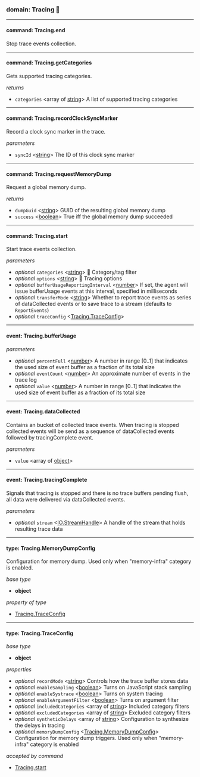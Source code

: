 
### domain: Tracing 🌱

---


#### command: Tracing.end

Stop trace events collection.

---


#### command: Tracing.getCategories

Gets supported tracing categories.

*returns*
-  `categories` <array of [string]> A list of supported tracing categories

---


#### command: Tracing.recordClockSyncMarker

Record a clock sync marker in the trace.

*parameters*
-  `syncId` <[string]> The ID of this clock sync marker

---


#### command: Tracing.requestMemoryDump

Request a global memory dump.

*returns*
-  `dumpGuid` <[string]> GUID of the resulting global memory dump
-  `success` <[boolean]> True iff the global memory dump succeeded

---


#### command: Tracing.start

Start trace events collection.

*parameters*
- *optional* `categories` <[string]> 🍂 Category/tag filter
- *optional* `options` <[string]> 🍂 Tracing options
- *optional* `bufferUsageReportingInterval` <[number]> If set, the agent will issue bufferUsage events at this interval, specified in milliseconds
- *optional* `transferMode` <[string]> Whether to report trace events as series of dataCollected events or to save trace to a
stream (defaults to `ReportEvents`)
- *optional* `traceConfig` <[Tracing.TraceConfig]> 

---


#### event: Tracing.bufferUsage

*parameters*
- *optional* `percentFull` <[number]> A number in range [0..1] that indicates the used size of event buffer as a fraction of its
total size
- *optional* `eventCount` <[number]> An approximate number of events in the trace log
- *optional* `value` <[number]> A number in range [0..1] that indicates the used size of event buffer as a fraction of its
total size

---


#### event: Tracing.dataCollected

Contains an bucket of collected trace events. When tracing is stopped collected events will be
send as a sequence of dataCollected events followed by tracingComplete event.

*parameters*
-  `value` <array of [object]> 

---


#### event: Tracing.tracingComplete

Signals that tracing is stopped and there is no trace buffers pending flush, all data were
delivered via dataCollected events.

*parameters*
- *optional* `stream` <[IO.StreamHandle]> A handle of the stream that holds resulting trace data

---


#### type: Tracing.MemoryDumpConfig

Configuration for memory dump. Used only when "memory-infra" category is enabled.

*base type*
- **object**

*property of type*
- [Tracing.TraceConfig]

---


#### type: Tracing.TraceConfig

*base type*
- **object**

*properties*
- *optional* `recordMode` <[string]> Controls how the trace buffer stores data
- *optional* `enableSampling` <[boolean]> Turns on JavaScript stack sampling
- *optional* `enableSystrace` <[boolean]> Turns on system tracing
- *optional* `enableArgumentFilter` <[boolean]> Turns on argument filter
- *optional* `includedCategories` <array of [string]> Included category filters
- *optional* `excludedCategories` <array of [string]> Excluded category filters
- *optional* `syntheticDelays` <array of [string]> Configuration to synthesize the delays in tracing
- *optional* `memoryDumpConfig` <[Tracing.MemoryDumpConfig]> Configuration for memory dump triggers. Used only when "memory-infra" category is enabled

*accepted by command*
- [Tracing.start]

[Tracing.TraceConfig]: tracing.md#type-tracingtraceconfig "Tracing.TraceConfig"
[Tracing.start]: tracing.md#command-tracingstart "Tracing.start"
[Tracing.MemoryDumpConfig]: tracing.md#type-tracingmemorydumpconfig "Tracing.MemoryDumpConfig"
[Tracing.TraceConfig]: tracing.md#type-tracingtraceconfig "Tracing.TraceConfig"
[IO.StreamHandle]: io.md#type-iostreamhandle "IO.StreamHandle"
[boolean]: https://developer.mozilla.org/en-US/docs/Web/JavaScript/Reference/Global_Objects/JSON "JSON boolean"
[string]: https://developer.mozilla.org/en-US/docs/Web/JavaScript/Reference/Global_Objects/JSON "JSON string"
[number]: https://developer.mozilla.org/en-US/docs/Web/JavaScript/Reference/Global_Objects/JSON "JSON number"
[integer]: https://developer.mozilla.org/en-US/docs/Web/JavaScript/Reference/Global_Objects/JSON "JSON integer"
[object]: https://developer.mozilla.org/en-US/docs/Web/JavaScript/Reference/Global_Objects/JSON "JSON object"
[any]: https://developer.mozilla.org/en-US/docs/Web/JavaScript/Reference/Global_Objects/JSON "JSON any"